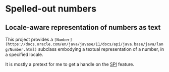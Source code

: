 # Spelled-out numbers

## Locale-aware representation of numbers as text

This project provides a
`[Number](https://docs.oracle.com/en/java/javase/11/docs/api/java.base/java/lang/Number.html)`
subclass embodying a textual representation of a number, in a specified locale.

It is mostly a pretext for me to get a handle on the
[SPI](https://en.wikipedia.org/wiki/Service_provider_interface) feature.
